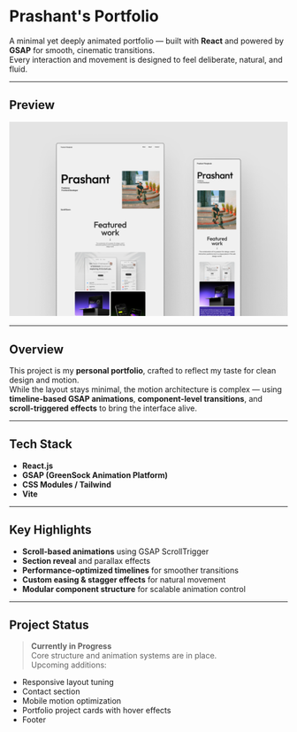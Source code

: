 # Prashant's Portfolio

A minimal yet deeply animated portfolio — built with **React** and powered by **GSAP** for smooth, cinematic transitions.  
Every interaction and movement is designed to feel deliberate, natural, and fluid.

---

## Preview

![Landing Page](public/Images/ProjectPreview/preview.png)

---

## Overview

This project is my **personal portfolio**, crafted to reflect my taste for clean design and motion.  
While the layout stays minimal, the motion architecture is complex — using **timeline-based GSAP animations**, **component-level transitions**, and **scroll-triggered effects** to bring the interface alive.

---

## Tech Stack

- **React.js**
- **GSAP (GreenSock Animation Platform)**
- **CSS Modules / Tailwind**
- **Vite**

---

## Key Highlights

- **Scroll-based animations** using GSAP ScrollTrigger
- **Section reveal** and parallax effects
- **Performance-optimized timelines** for smoother transitions
- **Custom easing & stagger effects** for natural movement
- **Modular component structure** for scalable animation control

---

## Project Status

> **Currently in Progress**  
> Core structure and animation systems are in place.  
> Upcoming additions:

- Responsive layout tuning
- Contact section
- Mobile motion optimization
- Portfolio project cards with hover effects
- Footer
